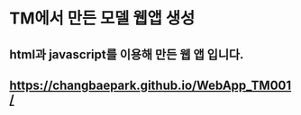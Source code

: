# TM에서 만든 모델 웹앱 생성
## html과 javascript를 이용해 만든 웹 앱 입니다.
## https://changbaepark.github.io/WebApp_TM001/
